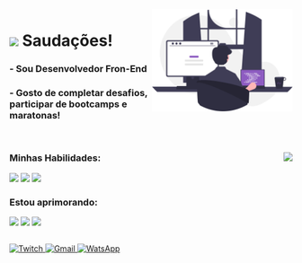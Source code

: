 <img src="./public/brand-illustration.svg" width=250 align="right" />

<h1 align="left">
  <img src="https://raw.githubusercontent.com/kaueMarques/kaueMarques/master/hi.gif" width=40 />
  Saudações!
</h1>

<h3>- Sou Desenvolvedor Fron-End</h3>

<h3>- Gosto de completar desafios, participar de bootcamps e maratonas!</h3>

<br>

<div>
  <img align="right" src="https://github-readme-stats.vercel.app/api/top-langs/?username=willianigordeveloper&layout=compact&theme=github_dark"/>
  
  <div>
    <h3>Minhas Habilidades:</h3>
    <img src="https://img.shields.io/static/v1?label=&message=Sass&color=0d1117&style=for-the-badge&logo=Sass"/>
    <img src="https://img.shields.io/static/v1?label=&message=JavaScript&color=0d1117&style=for-the-badge&logo=JavaScript"/>
    <img src="https://img.shields.io/static/v1?label=&message=Tailwind CSS&color=0d1117&style=for-the-badge&logo=Tailwind CSS"/>
  </div>

  <div>
    <h3>Estou aprimorando:</h3>  
    <img src="https://img.shields.io/static/v1?label=&message=React&color=0d1117&style=for-the-badge&logo=React"/>
    <img src="https://img.shields.io/static/v1?label=&message=Next.js&color=0d1117&style=for-the-badge&logo=Next.js"/>
    <img src="https://img.shields.io/static/v1?label=&message=TypeScript&color=0d1117&style=for-the-badge&logo=TypeScript"/>
  </div>
</div>

<h2></h2>

<a href="https://www.linkedin.com/in/willian-igor-santos/" target="_blank" title="LinkedIn">
  <img src="https://img.shields.io/badge/LinkedIn-%23181717.svg?style=for-the-badge&logo=LinkedIn&logoColor=white&color=0A66C2" alt="Twitch" />
</a>

<a href="mailto:willianigordeveloper@gmail.com" target="_blank" title="Gmail">
  <img src="https://img.shields.io/badge/Email-%23181717.svg?style=for-the-badge&logo=Gmail&logoColor=white&color=EA4335" alt="Gmail" />
</a>

<a href="https://api.whatsapp.com/send?phone=+5579998667534&text=Saudações!" target="_blank" title="WhatsApp">
  <img src="https://img.shields.io/badge/WhatsApp-%23181717.svg?style=for-the-badge&logo=WhatsApp&logoColor=white&color=25D366" alt="WatsApp" />
</a>
